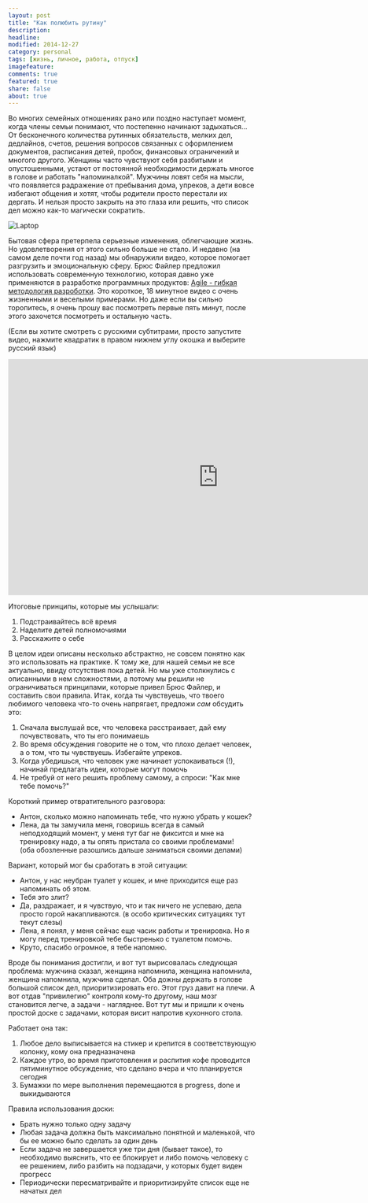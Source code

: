 ```yaml
---
layout: post
title: "Как полюбить рутину"
description: 
headline: 
modified: 2014-12-27
category: personal
tags: [жизнь, личное, работа, отпуск]
imagefeature:
comments: true
featured: true
share: false
about: true
---
```


Во многих семейных отношениях рано или поздно наступает момент, когда члены семьи понимают, что постепенно начинают задыхаться... От бесконечного количества рутинных обязательств, мелких дел, дедлайнов, счетов, решения вопросов связанных с оформлением документов, расписания детей, пробок, финансовых ограничений и многого другого. Женщины часто чувствуют себя разбитыми и опустошенными, устают от постоянной необходимости держать многое в голове и работать "напоминалкой". Мужчины ловят себя на мысли, что появляется радражение от пребывания дома, упреков, а дети вовсе избегают общения и хотят, чтобы родители просто перестали их дергать. И нельзя просто закрыть на это глаза или решить, что список дел можно как-то магически сократить.

<img src="{{ site.url }}/images/family_agile/no-running.jpg" alt="Laptop">

Бытовая сфера претерпела серьезные изменения, облегчающие жизнь. Но удовлетворения от этого сильно больше не стало. И недавно (на самом деле почти год назад) мы обнаружили видео, которое помогает разгрузить и эмоциональную сферу. Брюс Файлер предложил использовать современную технологию, которая давно уже применяются в разработке программных продуктов: [Agile - гибкая методология разроботки](https://ru.wikipedia.org/wiki/%D0%93%D0%B8%D0%B1%D0%BA%D0%B0%D1%8F_%D0%BC%D0%B5%D1%82%D0%BE%D0%B4%D0%BE%D0%BB%D0%BE%D0%B3%D0%B8%D1%8F_%D1%80%D0%B0%D0%B7%D1%80%D0%B0%D0%B1%D0%BE%D1%82%D0%BA%D0%B8). Это короткое, 18 минутное видео с очень жизненными и веселыми примерами. Но даже если вы сильно торопитесь, я очень прошу вас посмотреть первые пять минут, после этого захочется посмотреть и остальную часть.

(Если вы хотите смотреть с русскими субтитрами, просто запустите видео, нажмите квадратик в правом нижнем углу окошка и выберите русский язык)
<p><iframe src="https://embed-ssl.ted.com/talks/bruce_feiler_agile_programming_for_your_family.html" width="854" height="480" frameborder="0" scrolling="no" webkitAllowFullScreen mozallowfullscreen allowFullScreen></iframe></p>

Итоговые принципы, которые мы услышали:

1. Подстраивайтесь всё время
2. Наделите детей полномочиями
3. Расскажите о себе

В целом идеи описаны несколько абстрактно, не совсем понятно как это использовать на практике. К тому же, для нашей семьи не все актуально, ввиду отсутствия пока детей. Но мы уже столкнулись с описанными в нем сложностями, а потому мы решили не ограничиваться принципами, которые привел Брюс Файлер, и составить свои правила. Итак, когда ты чувствуешь, что твоего любимого человека что-то очень напрягает, предложи _сам_ обсудить это:

1. Сначала выслушай все, что человека расстраивает, дай ему почувствовать, что ты его понимаешь
2. Во время обсуждения говорите не о том, что плохо делает человек, а о том, что ты чувствуешь. Избегайте упреков.
3. Когда убедишься, что человек уже начинает успокаиваться (!), начинай предлагать идеи, которые могут помочь
4. Не требуй от него решить проблему самому, а спроси: "Как мне тебе помочь?" 

Короткий пример отвратительного разговора:

- Антон, сколько можно напоминать тебе, что нужно убрать у кошек?
- Лена, да ты замучила меня, говоришь всегда в самый неподходящий момент, у меня тут баг не фиксится и мне на тренировку надо, а ты опять пристала со своими проблемами!<br>
(оба обозленные разошлись дальше заниматься своими делами)

Вариант, который мог бы сработать в этой ситуации:

- Антон, у нас неубран туалет у кошек, и мне приходится еще раз напоминать об этом.
- Тебя это злит?
- Да, раздражает, и я чувствую, что и так ничего не успеваю, дела просто горой накапливаются. (в особо критических ситуациях тут текут слезы)
- Лена, я понял, у меня сейчас еще часик работы и тренировка. Но я могу перед тренировкой тебе быстренько с туалетом помочь.
- Круто, спасибо огромное, я тебе напомню.

Вроде бы понимания достигли, и вот тут вырисовалась следующая проблема: мужчина сказал, женщина напомнила, женщина напомнила, женщина напомнила, мужчина сделал. Оба дожны держать в голове большой список дел, приоритизировать его. Этот груз давит на плечи. А вот отдав "привилегию" контроля кому-то другому, наш мозг становится легче, а задачи - нагляднее. Вот тут мы и пришли к очень простой доске с задачами, которая висит напротив кухонного стола. 


Работает она так:

1. Любое дело выписывается на стикер и крепится в соответствующую колонку, кому она предназначена
2. Каждое утро, во время приготовления и распития кофе проводится пятиминутное обсуждение, что сделано вчера и что планируется сегодня
3. Бумажки по мере выполнения перемещаются в progress, done и выкидываются

Правила использования доски: 

* Брать нужно только одну задачу
* Любая задача должна быть максимально понятной и маленькой, что бы ее можно было сделать за один день
* Если задача не завершается уже три дня (бывает такое), то необходимо выяснить, что ее блокирует и либо помочь человеку с ее решением, либо разбить на подзадачи, у которых будет виден прогресс
* Периодически пересматривайте и приоритизируйте список еще не начатых дел 







